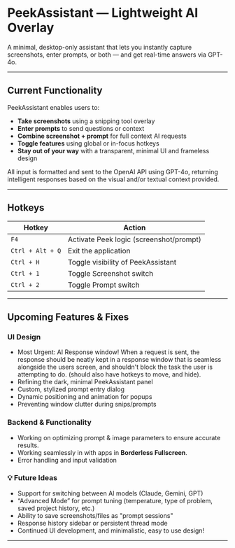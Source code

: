#  PeekAssistant — Lightweight AI Overlay

A minimal, desktop-only assistant that lets you instantly capture screenshots, enter prompts, or both — and get real-time answers via GPT-4o.

---

##  Current Functionality

PeekAssistant enables users to:

-  **Take screenshots** using a snipping tool overlay
-  **Enter prompts** to send questions or context
-  **Combine screenshot + prompt** for full context AI requests
-  **Toggle features** using global or in-focus hotkeys
-  **Stay out of your way** with a transparent, minimal UI and frameless design

All input is formatted and sent to the OpenAI API using GPT-4o, returning intelligent responses based on the visual and/or textual context provided.

---

##  Hotkeys

| Hotkey            | Action                                  |
|-------------------|------------------------------------------|
| `F4`              | Activate Peek logic (screenshot/prompt)  |
| `Ctrl + Alt + Q`  | Exit the application                     |
| `Ctrl + H`        | Toggle visibility of PeekAssistant       |
| `Ctrl + 1`        | Toggle Screenshot switch                 |
| `Ctrl + 2`        | Toggle Prompt switch                     |

---

##  Upcoming Features & Fixes

###  UI Design

- Most Urgent: AI Response window! When a request is sent, the response should be neatly kept in a response window that is seamless alongside the users screen, and shouldn't block the task the user is attempting to do. (should also have hotkeys to move, and hide).
- Refining the dark, minimal PeekAssistant panel
- Custom, stylized prompt entry dialog
- Dynamic positioning and animation for popups
- Preventing window clutter during snips/prompts

###  Backend & Functionality

- Working on optimizing prompt & image parameters to ensure accurate results.
- Working seamlessly in with apps in **Borderless Fullscreen**.
- Error handling and input validation

### 💡 Future Ideas

- Support for switching between AI models (Claude, Gemini, GPT)
- “Advanced Mode” for prompt tuning (temperature, type of problem, saved project history, etc.)
- Ability to save screenshots/files as "prompt sessions"
- Response history sidebar or persistent thread mode
- Continued UI development, and minimalistic, easy to use design!

---
